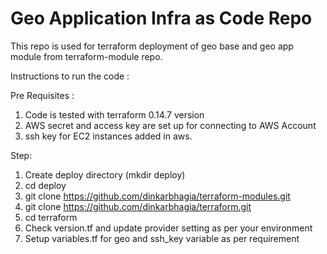 # Geo Application Infra as Code Repo

This repo is used for terraform deployment of geo base and geo app module from terraform-module repo.

Instructions to run the code :

Pre Requisites :
1. Code is tested with terraform 0.14.7 version
2. AWS secret and access key are set up for connecting to AWS Account
3. ssh key for EC2 instances added in aws.

Step:

1. Create deploy directory (mkdir deploy)
2. cd deploy
3. git clone https://github.com/dinkarbhagia/terraform-modules.git
4. git clone https://github.com/dinkarbhagia/terraform.git
5. cd terraform
6. Check version.tf and update provider setting as per your environment
7. Setup variables.tf for geo and ssh_key variable as per requirement